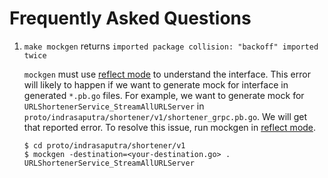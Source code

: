 # Frequently Asked Questions

1. `make mockgen` returns `imported package collision: "backoff" imported twice`

    `mockgen` must use [reflect mode](https://github.com/golang/mock#reflect-mode) to understand the interface.
    This error will likely to happen if we want to generate mock for interface in generated `*.pb.go` files.
    For example, we want to generate mock for `URLShortenerService_StreamAllURLServer` in `proto/indrasaputra/shortener/v1/shortener_grpc.pb.go`.
    We will get that reported error. To resolve this issue, run mockgen in [reflect mode](https://github.com/golang/mock#reflect-mode).
    ```
    $ cd proto/indrasaputra/shortener/v1
    $ mockgen -destination=<your-destination.go> . URLShortenerService_StreamAllURLServer
    ```
    